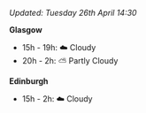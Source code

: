 *Updated: Tuesday 26th April 14:30*

**Glasgow**

* 15h - 19h: :cloud: Cloudy
* 20h - 2h: :partly_sunny: Partly Cloudy

**Edinburgh**

* 15h - 2h: :cloud: Cloudy

